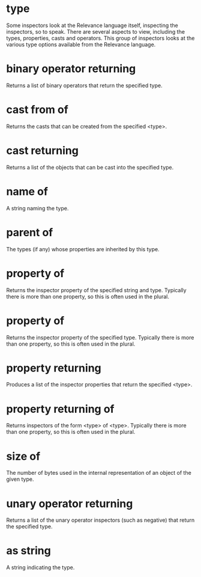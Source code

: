 # type

Some inspectors look at the Relevance language itself, inspecting the inspectors, so to speak. There are several aspects to view, including the types, properties, casts and operators. This group of inspectors looks at the various type options available from the Relevance language.

# binary operator returning <type>

Returns a list of binary operators that return the specified type.

# cast from of <type>

Returns the casts that can be created from the specified &lt;type&gt;.

# cast returning <type>

Returns a list of the objects that can be cast into the specified type.

# name of <type>

A string naming the type.

# parent of <type>

The types (if any) whose properties are inherited by this type.

# property <string> of <type>

Returns the inspector property of the specified string and type. Typically there is more than one property, so this is often used in the plural.

# property of <type>

Returns the inspector property of the specified type. Typically there is more than one property, so this is often used in the plural.

# property returning <type>

Produces a list of the inspector properties that return the specified &lt;type&gt;.

# property returning <type> of <type>

Returns inspectors of the form &lt;type&gt; of &lt;type&gt;. Typically there is more than one property, so this is often used in the plural.

# size of <type>

The number of bytes used in the internal representation of an object of the given type.

# unary operator returning <type>

Returns a list of the unary operator inspectors (such as negative) that return the specified type.

# <type> as string

A string indicating the type.
